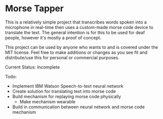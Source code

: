 # Morse Tapper

This is a relatively simple project that transcribes words spoken into a microphone in real-time then uses a custom-made morse code device to translate the text. The general intention is for this to be used for deaf people, however it's mostly a proof of concept.

This project can be used by anyone who wants to and is covered under the MIT license. Feel free to make additions or changes as you see fit and distribute/use this for personal or commercial purposes.

Current Status: Incomplete

Todo:
- Implement IBM Watson Speech-to-text neural network
- Create solution for translating text into morse code
- Build mechanism for replaying morse code physically
  - Make mechanism wearable
- Build in communication between neural network and morse code mechanism
